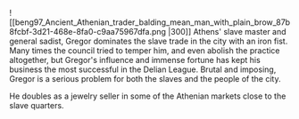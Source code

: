 ![[beng97_Ancient_Athenian_trader_balding_mean_man_with_plain_brow_87b8fcbf-3d21-468e-8fa0-c9aa75967dfa.png |300]]
Athens' slave master and general sadist, Gregor dominates the slave trade in the city with an iron fist.
Many times the council tried to temper him, and even abolish the practice altogether, but Gregor's influence and immense fortune has kept his business the most successful in the Delian League.
Brutal and imposing, Gregor is a serious problem for both the slaves and the people of the city.

He doubles as a jewelry seller in some of the Athenian markets close to the slave quarters. 